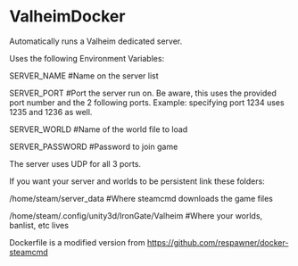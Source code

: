 # ValheimDocker

Automatically runs a Valheim dedicated server.

Uses the following Environment Variables:

SERVER_NAME #Name on the server list

SERVER_PORT #Port the server run on. Be aware, this uses the provided port number and the 2 following ports. Example: specifying port 1234 uses 1235 and 1236 as well.

SERVER_WORLD #Name of the world file to load

SERVER_PASSWORD #Password to join game

The server uses UDP for all 3 ports.

If you want your server and worlds to be persistent link these folders:

/home/steam/server_data #Where steamcmd downloads the game files

/home/steam/.config/unity3d/IronGate/Valheim #Where your worlds, banlist, etc lives


Dockerfile is a modified version from https://github.com/respawner/docker-steamcmd
